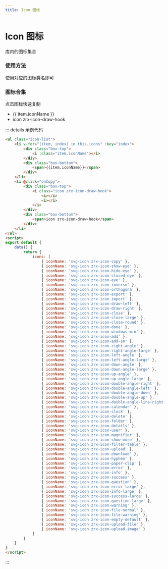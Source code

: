 ```yaml
---
title: Icon 图标
---
```


# Icon 图标

库内的图标集合

### 使用方法

<div class="m-example">
使用对应的图标类名即可
</div>

### 图标合集

点击图标快速复制

<ul class="icon-list">
    <li v-for="(item, index) in this.icons" :key="index"  @click="onCopy">
        <div class="box-top">
            <i :class="item.iconName"></i>
        </div>
        <div class="box-bottom">
            <span>{{ item.iconName }}</span>
        </div>
    </li>
    <li @click="onCopy">
        <div class="box-top">
            <i class="icon zrx-icon-draw-hook">
                <i></i>
                <i></i>
            </i>
        </div>
        <div class="box-bottom">
            <span>icon zrx-icon-draw-hook</span>
        </div>
    </li>
</ul>

::: details 示例代码

```html
<ul class="icon-list">
    <li v-for="(item, index) in this.icons" :key="index">
        <div class="box-top">
            <i :class="item.iconName"></i>
        </div>
        <div class="box-bottom">
            <span>{{item.iconName}}</span>
        </div>
    </li>
    <li @click="onCopy">
        <div class="box-top">
            <i class="icon zrx-icon-draw-hook">
                <i></i>
                <i></i>
            </i>
        </div>
        <div class="box-bottom">
            <span>icon zrx-icon-draw-hook</span>
        </div>
    </li>
</ul>
<script>
export default {
    data() {
        return {
            icons: [
                { iconName: 'svg-icon zrx-icon-copy' },
                { iconName: 'svg-icon zrx-icon-show-eye' },
                { iconName: 'svg-icon zrx-icon-hide-eye' },
                { iconName: 'svg-icon zrx-icon-closed-eye' },
                { iconName: 'svg-icon zrx-icon-eye' },
                { iconName: 'svg-icon zrx-icon-inverse' },
                { iconName: 'svg-icon zrx-icon-orthogona' },
                { iconName: 'svg-icon zrx-icon-export' },
                { iconName: 'svg-icon zrx-icon-import' },
                { iconName: 'svg-icon zrx-icon-draw-left' },
                { iconName: 'svg-icon zrx-icon-draw-right' },
                { iconName: 'svg-icon zrx-icon-close' },
                { iconName: 'svg-icon zrx-icon-close-large' },
                { iconName: 'svg-icon zrx-icon-close-round' },
                { iconName: 'svg-icon zrx-icon-done' },
                { iconName: 'svg-icon zrx-icon-windows-min' },
                { iconName: 'svg-icon zrx-icon-add' },
                { iconName: 'svg-icon zrx-icon-add-sm' },
                { iconName: 'svg-icon zrx-icon-right-angle' },
                { iconName: 'svg-icon zrx-icon-right-angle-large' },
                { iconName: 'svg-icon zrx-icon-left-angle' },
                { iconName: 'svg-icon zrx-icon-left-angle-large' },
                { iconName: 'svg-icon zrx-icon-down-angle' },
                { iconName: 'svg-icon zrx-icon-down-angle-large' },
                { iconName: 'svg-icon zrx-icon-up-angle' },
                { iconName: 'svg-icon zrx-icon-up-angle-large' },
                { iconName: 'svg-icon zrx-icon-double-angle-right' },
                { iconName: 'svg-icon zrx-icon-double-angle-left' },
                { iconName: 'svg-icon zrx-icon-double-angle-down' },
                { iconName: 'svg-icon zrx-icon-double-angle-up' },
                { iconName: 'svg-icon zrx-icon-double-angle-line-right' },
                { iconName: 'svg-icon zrx-icon-calendar' },
                { iconName: 'svg-icon zrx-icon-clock' },
                { iconName: 'svg-icon zrx-icon-delete' },
                { iconName: 'svg-icon zrx-icon-folder' },
                { iconName: 'svg-icon zrx-icon-details' },
                { iconName: 'svg-icon zrx-icon-user' },
                { iconName: 'svg-icon zrx-icon-magnifier' },
                { iconName: 'svg-icon zrx-icon-show-more' },
                { iconName: 'svg-icon zrx-icon-filter-table' },
                { iconName: 'svg-icon zrx-icon-upload' },
                { iconName: 'svg-icon zrx-icon-download' },
                { iconName: 'svg-icon zrx-icon-hyphen' },
                { iconName: 'svg-icon zrx-icon-paper-clip' },
                { iconName: 'svg-icon zrx-icon-error' },
                { iconName: 'svg-icon zrx-icon-info' },
                { iconName: 'svg-icon zrx-icon-success' },
                { iconName: 'svg-icon zrx-icon-question' },
                { iconName: 'svg-icon zrx-icon-error-large' },
                { iconName: 'svg-icon zrx-icon-info-large' },
                { iconName: 'svg-icon zrx-icon-success-large' },
                { iconName: 'svg-icon zrx-icon-question-large' },
                { iconName: 'svg-icon zrx-icon-warning' },
                { iconName: 'svg-icon zrx-icon-file-normal' },
                { iconName: 'svg-icon zrx-icon-file-warning' },
                { iconName: 'svg-icon zrx-icon-empty-default' },
                { iconName: 'svg-icon zrx-icon-upload-file' },
                { iconName: 'svg-icon zrx-icon-upload-image' }
            ]
        }
    }
}
</script>
```

:::

<div>
    <contributor :maintainer="['zxl']" :members="['zxl', 'agua', 'gbb', 'wt']"></contributor>
</div>

<script>
export default {
    data() {
        return {
            icons: [
                { iconName: 'svg-icon zrx-icon-copy' },
                { iconName: 'svg-icon zrx-icon-show-eye' },
                { iconName: 'svg-icon zrx-icon-hide-eye' },
                { iconName: 'svg-icon zrx-icon-closed-eye' },
                { iconName: 'svg-icon zrx-icon-eye' },
                { iconName: 'svg-icon zrx-icon-inverse' },
                { iconName: 'svg-icon zrx-icon-orthogona' },
                { iconName: 'svg-icon zrx-icon-export' },
                { iconName: 'svg-icon zrx-icon-import' },
                { iconName: 'svg-icon zrx-icon-draw-left' },
                { iconName: 'svg-icon zrx-icon-draw-right' },
                { iconName: 'svg-icon zrx-icon-close' },
                { iconName: 'svg-icon zrx-icon-close-large' },
                { iconName: 'svg-icon zrx-icon-close-round' },
                { iconName: 'svg-icon zrx-icon-done' },
                { iconName: 'svg-icon zrx-icon-windows-min' },
                { iconName: 'svg-icon zrx-icon-add' },
                { iconName: 'svg-icon zrx-icon-right-angle' },
                { iconName: 'svg-icon zrx-icon-right-angle-large' },
                { iconName: 'svg-icon zrx-icon-left-angle' },
                { iconName: 'svg-icon zrx-icon-left-angle-large' },
                { iconName: 'svg-icon zrx-icon-down-angle' },
                { iconName: 'svg-icon zrx-icon-down-angle-large' },
                { iconName: 'svg-icon zrx-icon-up-angle' },
                { iconName: 'svg-icon zrx-icon-up-angle-large' },
                { iconName: 'svg-icon zrx-icon-double-angle-right' },
                { iconName: 'svg-icon zrx-icon-double-angle-left' },
                { iconName: 'svg-icon zrx-icon-double-angle-down' },
                { iconName: 'svg-icon zrx-icon-double-angle-up' },
                { iconName: 'svg-icon zrx-icon-double-angle-line-right' },
                { iconName: 'svg-icon zrx-icon-calendar' },
                { iconName: 'svg-icon zrx-icon-clock' },
                { iconName: 'svg-icon zrx-icon-delete' },
                { iconName: 'svg-icon zrx-icon-folder' },
                { iconName: 'svg-icon zrx-icon-details' },
                { iconName: 'svg-icon zrx-icon-user' },
                { iconName: 'svg-icon zrx-icon-magnifier' },
                { iconName: 'svg-icon zrx-icon-show-more' },
                { iconName: 'svg-icon zrx-icon-filter-table' },
                { iconName: 'svg-icon zrx-icon-upload' },
                { iconName: 'svg-icon zrx-icon-download' },
                { iconName: 'svg-icon zrx-icon-hyphen' },
                { iconName: 'svg-icon zrx-icon-paper-clip' },
                { iconName: 'svg-icon zrx-icon-error' },
                { iconName: 'svg-icon zrx-icon-info' },
                { iconName: 'svg-icon zrx-icon-success' },
                { iconName: 'svg-icon zrx-icon-question' },
                { iconName: 'svg-icon zrx-icon-error-large' },
                { iconName: 'svg-icon zrx-icon-info-large' },
                { iconName: 'svg-icon zrx-icon-success-large' },
                { iconName: 'svg-icon zrx-icon-question-large' },
                { iconName: 'svg-icon zrx-icon-warning' },
                { iconName: 'svg-icon zrx-icon-file-normal' },
                { iconName: 'svg-icon zrx-icon-file-warning' },
                { iconName: 'svg-icon zrx-icon-empty-default' },
                { iconName: 'svg-icon zrx-icon-upload-file' },
                { iconName: 'svg-icon zrx-icon-upload-image' }
            ]
        }
    },
    methods: {
        copyToClipboard(text) {
            if (!text) return Promise.reject()
            try {
                if (navigator.clipboard) {
                    return navigator.clipboard.writeText(text)
                } else {
                    const textarea = document.createElement('textarea')
                    document.body.appendChild(textarea)
                    textarea.value = text
                    textarea.select()
                    document.execCommand('copy', true)
                    document.body.removeChild(textarea)
                    return Promise.resolve()
                }
            } catch (e) {
                return Promise.reject()
            }
        },
        onCopy(evt) {
            const topInner = evt?.currentTarget?.querySelector('.box-top')?.firstElementChild.childElementCount
            let tag = ''
            if (topInner) {
                tag = `<i class="${evt?.currentTarget?.querySelector('.box-bottom')?.firstElementChild?.innerHTML}"><i></i><i></i></i>`
            } else {
                tag = `<i class="${evt?.currentTarget?.querySelector('.box-bottom')?.firstElementChild?.innerHTML}"></i>`
            }
            this.copyToClipboard(tag).then(() => this.$message.success('复制到剪切板'))
        }
    }
}
</script>

<style lang="scss" scoped>
.icon-list > li:hover {
    cursor: pointer;
    background-color: rgba(244, 245, 248, 1);
    transition: background-color 0.3s;
}
</style>
